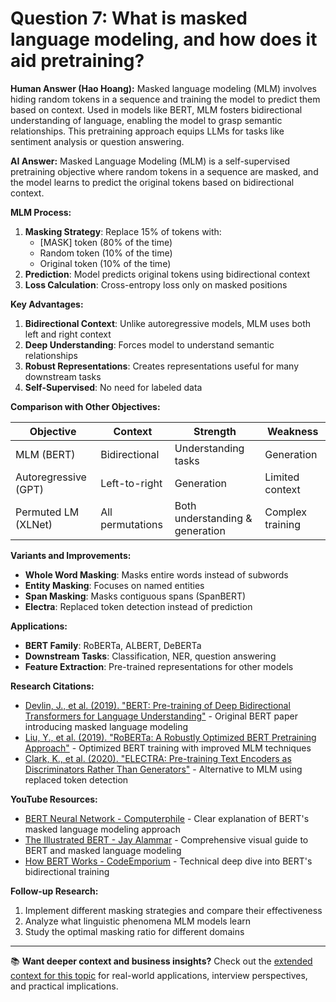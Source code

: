 # Question 7: What is masked language modeling, and how does it aid pretraining?

**Human Answer (Hao Hoang):**
Masked language modeling (MLM) involves hiding random tokens in a sequence and training the model to predict them based on context. Used in models like BERT, MLM fosters bidirectional understanding of language, enabling the model to grasp semantic relationships. This pretraining approach equips LLMs for tasks like sentiment analysis or question answering.

**AI Answer:**
Masked Language Modeling (MLM) is a self-supervised pretraining objective where random tokens in a sequence are masked, and the model learns to predict the original tokens based on bidirectional context.

**MLM Process:**
1. **Masking Strategy**: Replace 15% of tokens with:
   - [MASK] token (80% of the time)
   - Random token (10% of the time)
   - Original token (10% of the time)
2. **Prediction**: Model predicts original tokens using bidirectional context
3. **Loss Calculation**: Cross-entropy loss only on masked positions

**Key Advantages:**
1. **Bidirectional Context**: Unlike autoregressive models, MLM uses both left and right context
2. **Deep Understanding**: Forces model to understand semantic relationships
3. **Robust Representations**: Creates representations useful for many downstream tasks
4. **Self-Supervised**: No need for labeled data

**Comparison with Other Objectives:**

| Objective | Context | Strength | Weakness |
|-----------|---------|----------|-----------|
| MLM (BERT) | Bidirectional | Understanding tasks | Generation |
| Autoregressive (GPT) | Left-to-right | Generation | Limited context |
| Permuted LM (XLNet) | All permutations | Both understanding & generation | Complex training |

**Variants and Improvements:**
- **Whole Word Masking**: Masks entire words instead of subwords
- **Entity Masking**: Focuses on named entities
- **Span Masking**: Masks contiguous spans (SpanBERT)
- **Electra**: Replaced token detection instead of prediction

**Applications:**
- **BERT Family**: RoBERTa, ALBERT, DeBERTa
- **Downstream Tasks**: Classification, NER, question answering
- **Feature Extraction**: Pre-trained representations for other models

**Research Citations:**
- [Devlin, J., et al. (2019). "BERT: Pre-training of Deep Bidirectional Transformers for Language Understanding"](https://arxiv.org/abs/1810.04805) - Original BERT paper introducing masked language modeling
- [Liu, Y., et al. (2019). "RoBERTa: A Robustly Optimized BERT Pretraining Approach"](https://arxiv.org/abs/1907.11692) - Optimized BERT training with improved MLM techniques
- [Clark, K., et al. (2020). "ELECTRA: Pre-training Text Encoders as Discriminators Rather Than Generators"](https://arxiv.org/abs/2003.10555) - Alternative to MLM using replaced token detection

**YouTube Resources:**
- [BERT Neural Network - Computerphile](https://www.youtube.com/watch?v=xI0HHN5XKDo) - Clear explanation of BERT's masked language modeling approach
- [The Illustrated BERT - Jay Alammar](https://jalammar.github.io/illustrated-bert/) - Comprehensive visual guide to BERT and masked language modeling
- [How BERT Works - CodeEmporium](https://www.youtube.com/watch?v=90mGPxR2GgY) - Technical deep dive into BERT's bidirectional training

**Follow-up Research:**
1. Implement different masking strategies and compare their effectiveness
2. Analyze what linguistic phenomena MLM models learn
3. Study the optimal masking ratio for different domains

---

📚 **Want deeper context and business insights?** Check out the [extended context for this topic](content/07_masked_language_modeling_context.md) for real-world applications, interview perspectives, and practical implications.